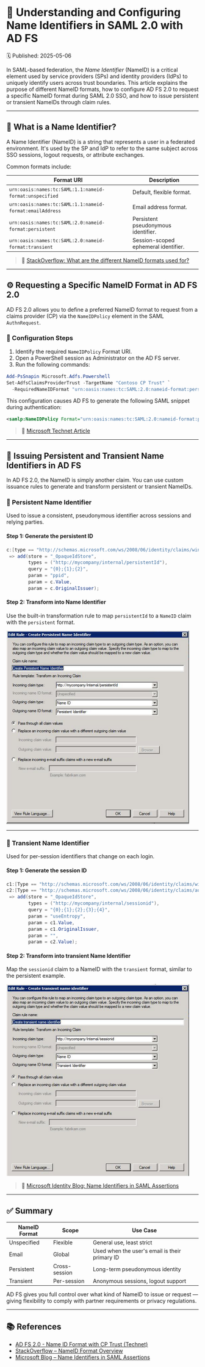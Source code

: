 # 🔐 Understanding and Configuring Name Identifiers in SAML 2.0 with AD FS  
🗓️ Published: 2025-05-06

In SAML-based federation, the *Name Identifier* (NameID) is a critical element used by service providers (SPs) and identity providers (IdPs) to uniquely identify users across trust boundaries. This article explains the purpose of different NameID formats, how to configure AD FS 2.0 to request a specific NameID format during SAML 2.0 SSO, and how to issue persistent or transient NameIDs through claim rules.

---

## 📌 What is a Name Identifier?

A Name Identifier (NameID) is a string that represents a user in a federated environment. It's used by the SP and IdP to refer to the same subject across SSO sessions, logout requests, or attribute exchanges.

Common formats include:

| Format URI | Description |
|------------|-------------|
| `urn:oasis:names:tc:SAML:1.1:nameid-format:unspecified` | Default, flexible format. |
| `urn:oasis:names:tc:SAML:1.1:nameid-format:emailAddress` | Email address format. |
| `urn:oasis:names:tc:SAML:2.0:nameid-format:persistent` | Persistent pseudonymous identifier. |
| `urn:oasis:names:tc:SAML:2.0:nameid-format:transient` | Session-scoped ephemeral identifier. |

> 🔗 [StackOverflow: What are the different NameID formats used for?](http://stackoverflow.com/questions/11693297/what-are-the-different-nameid-format-used-for)

---

## ⚙️ Requesting a Specific NameID Format in AD FS 2.0

AD FS 2.0 allows you to define a preferred NameID format to request from a claims provider (CP) via the `NameIDPolicy` element in the SAML `AuthnRequest`.

### 🔧 Configuration Steps

1. Identify the required `NameIDPolicy` Format URI.
2. Open a PowerShell session as Administrator on the AD FS server.
3. Run the following commands:
```powershell
Add-PsSnapin Microsoft.Adfs.Powershell
Set-AdfsClaimsProviderTrust -TargetName "Contoso CP Trust" `
  -RequiredNameIDFormat "urn:oasis:names:tc:SAML:2.0:nameid-format:persistent"
```

This configuration causes AD FS to generate the following SAML snippet during authentication:
```xml
<samlp:NameIDPolicy Format="urn:oasis:names:tc:SAML:2.0:nameid-format:persistent" AllowCreate="true" />
```

> 🔗 [Microsoft Technet Article](https://social.technet.microsoft.com/wiki/contents/articles/4038.ad-fs-2-0-how-to-request-a-specific-name-id-format-from-a-claims-provider-cp-during-saml-2-0-single-sign-on-sso.aspx)

---

## 🧱 Issuing Persistent and Transient Name Identifiers in AD FS

In AD FS 2.0, the NameID is simply another claim. You can use custom issuance rules to generate and transform persistent or transient NameIDs.

### 🧩 Persistent Name Identifier

Used to issue a consistent, pseudonymous identifier across sessions and relying parties.

#### Step 1: Generate the persistent ID
```csharp
c:[type == "http://schemas.microsoft.com/ws/2008/06/identity/claims/windowsaccountname"]
 => add(store = "_OpaqueIdStore",
        types = ("http://mycompany/internal/persistentId"),
        query = "{0};{1};{2}",
        param = "ppid",
        param = c.Value,
        param = c.OriginalIssuer);
```

#### Step 2: Transform into Name Identifier
Use the built-in transformation rule to map `persistentId` to a `NameID` claim with the `persistent` format.

![](assets/How%20to%20Request%20a%20Specific%20Name%20ID%20Format%20from%20a%20Claims%20Provider%20During%20SAML%202.0%20SSO/2025-05-06-14-10-21.png)

---

### 💾 Transient Name Identifier

Used for per-session identifiers that change on each login.

#### Step 1: Generate the session ID
```csharp
c1:[Type == "http://schemas.microsoft.com/ws/2008/06/identity/claims/windowsaccountname"] &&
c2:[Type == "http://schemas.microsoft.com/ws/2008/06/identity/claims/authenticationinstant"]
 => add(store = "_OpaqueIdStore",
        types = ("http://mycompany/internal/sessionid"),
        query = "{0};{1};{2};{3};{4}",
        param = "useEntropy",
        param = c1.Value,
        param = c1.OriginalIssuer,
        param = "",
        param = c2.Value);
```

#### Step 2: Transform into transient Name Identifier
Map the `sessionid` claim to a NameID with the `transient` format, similar to the persistent example.

![](assets/How%20to%20Request%20a%20Specific%20Name%20ID%20Format%20from%20a%20Claims%20Provider%20During%20SAML%202.0%20SSO/2025-05-06-14-10-41.png)


> 🔗 [Microsoft Identity Blog: Name Identifiers in SAML Assertions](https://learn.microsoft.com/en-us/archive/blogs/card/name-identifiers-in-saml-assertions)

---

## ✅ Summary

| NameID Format | Scope | Use Case |
|---------------|-------|----------|
| Unspecified | Flexible | General use, least strict |
| Email | Global | Used when the user's email is their primary ID |
| Persistent | Cross-session | Long-term pseudonymous identity |
| Transient | Per-session | Anonymous sessions, logout support |

AD FS gives you full control over what kind of NameID to issue or request — giving flexibility to comply with partner requirements or privacy regulations.

---

## 📚 References

- [AD FS 2.0 - Name ID Format with CP Trust (Technet)](https://social.technet.microsoft.com/wiki/contents/articles/4038.ad-fs-2-0-how-to-request-a-specific-name-id-format-from-a-claims-provider-cp-during-saml-2-0-single-sign-on-sso.aspx)
- [StackOverflow – NameID Format Overview](http://stackoverflow.com/questions/11693297/what-are-the-different-nameid-format-used-for)
- [Microsoft Blog – Name Identifiers in SAML Assertions](https://learn.microsoft.com/en-us/archive/blogs/card/name-identifiers-in-saml-assertions)

